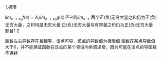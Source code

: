 1.极限  

$lim_{x \rightarrow x_0}f(x) = A$,$lim_{x \rightarrow x_0}g(x) 不 \exists$则$lim_{x->}$
两个正(负)无穷大量之和仍为正(负)无穷大量，之积均是无穷大量
正(负)无穷大量与有界量之和仍为正(负)无穷大量  
题目1 2  


函数左右导数存在且相等，该点可导，该点的导数值为极限值
函数在某点导数值大于0，并不能保证函数在该点的某个邻域内单调递增，因为可能在该点的导函数不连续
